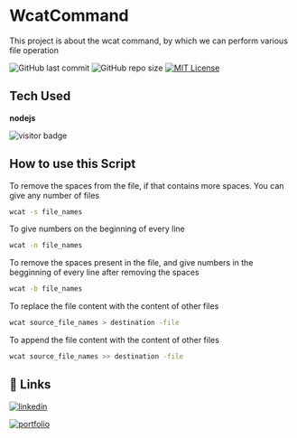 # WcatCommand
This project is about the wcat command, by which we can perform various file operation

![GitHub last commit](https://img.shields.io/github/last-commit/shravanjp/WcatCommand) ![GitHub repo size](https://img.shields.io/github/repo-size/shravanjp/WcatCommand) [![MIT License](https://img.shields.io/badge/License-MIT-green.svg)](https://choosealicense.com/licenses/mit/)

## Tech Used

**nodejs**

![visitor badge](https://visitor-badge.glitch.me/badge?page_id=FileSystemOrganizer.visitor-badge)


## How to use this Script

To remove the spaces from the file, if that contains more spaces.
You can give any number of files

```bash
wcat -s file_names
```

To give numbers on the beginning of every line

```bash
wcat -n file_names
```

To remove the spaces present in the file, and give numbers in the begginning of every line after removing the spaces

```bash
wcat -b file_names
```

To replace the file content with the content of other files

```bash
wcat source_file_names > destination -file
```

To append the file content with the content of other files

```bash
wcat source_file_names >> destination -file
```

## 🔗 Links

[![linkedin](https://img.shields.io/badge/linkedin-0A66C2?style=for-the-badge&logo=linkedin&logoColor=white)](https://www.linkedin.com/in/shravan-j-poojary)

[![portfolio](https://img.shields.io/badge/my_portfolio-000?style=for-the-badge&logo=ko-fi&logoColor=white)](https://shravanjp.com/)

